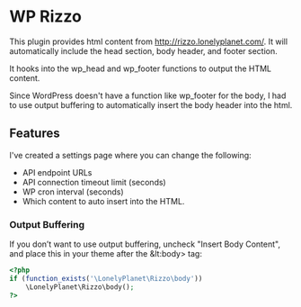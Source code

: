# WP Rizzo

This plugin provides html content from http://rizzo.lonelyplanet.com/.
It will automatically include the head section, body header, and footer section.

It hooks into the wp_head and wp_footer functions to output the HTML content.

Since WordPress doesn't have a function like wp_footer for the body, I had to use
output buffering to automatically insert the body header into the html.

## Features

I've created a settings page where you can change the following:

* API endpoint URLs
* API connection timeout limit (seconds)
* WP cron interval (seconds)
* Which content to auto insert into the HTML.

### Output Buffering

If you don’t want to use output buffering, uncheck "Insert Body Content", and place this in your theme after the &lt:body&gt; tag:

```php
<?php
if (function_exists('\LonelyPlanet\Rizzo\body'))
    \LonelyPlanet\Rizzo\body();
?>
```